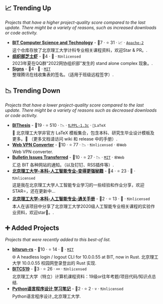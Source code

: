 ## 📈 Trending Up

_Projects that have a higher project-quality score compared to the last update. There might be a variety of reasons, such as increased downloads or code activity._

- <b><a href="https://github.com/fan2goa1/BIT-CS-UnderGraduate">BIT Computer Science and Technology</a></b>  - 🥇7 ·  ⭐ 31 · 📈 · <code><a href="http://bit.ly/3nYMfla">Apache-2</a></code><br>这个仓库存放了北京理工大学计科专业相关课程资料，欢迎Star & PR。.
- <b><a href="https://bitnp.github.io/cheesy-shrimp/">组织部芝士虾</a></b>  - 🥈4 · 🐣 · <code>❗Unlicensed</code><br>2023年夏在QQ群“2022网协组织部”发生的 stand alone complex 现象。.
- <b><a href="https://github.com/YDX-2147483647/signs">Signs</a></b>  - 🥇4 · 🐣 · <code><a href="http://bit.ly/34MBwT8">MIT</a></code><br>整理腾讯在线收集表的签名。（适用于班级远程签字）.

## 📉 Trending Down

_Projects that have a lower project-quality score compared to the last update. There might be a variety of reasons such as decreased downloads or code activity._

- <b><a href="https://bithesis.bitnp.net">BIThesis</a></b>  - 🥇19 ·  ⭐ 510 · 📉 · <code><a href="https://tldrlegal.com/search?q=LPPL-1.3c">❗️LPPL-1.3c</a></code> · <code>📜LaTeX</code><br>📖 北京理工大学非官方 LaTeX 模板集合，包含本科、研究生毕业设计模板及更多。🎉 （更多文档请访问 wiki 和 release 中的手册）.
- <b><a href="https://webvpn.swo.moe/">Web VPN Converter</a></b>  - 🥇10 ·  ⭐ 77 · 📉 · <code>❗Unlicensed</code> · <code>🕸️Web</code><br>Web VPN converter.
- <b><a href="https://haobit.top/dev/site/notice/">Bulletin Issues Transferred</a></b>  - 🥇10 ·  ⭐ 27 · 📉 · <code><a href="http://bit.ly/34MBwT8">MIT</a></code> · <code>🕸️Web</code><br>汇总 BIT 各种网站的通知。（以及钉钉、RSS插件等）.
- <b><a href="https://github.com/lyccyl1/BIT-AI">北京理工大学-本科-人工智能专业-变得更强秘籍</a></b>  - 🥉4 ·  ⭐ 23 · 🐣 · <code>❗Unlicensed</code><br>这是我在北京理工大学人工智能专业学习的一些经验和作业分享，欢迎STAR⭐，还在更新中...
- <b><a href="https://github.com/Z-Luan/BIT-AI">北京理工大学-本科-人工智能专业-通关手册</a></b>  - 🥉2 ·  ⭐ 13 · 🐣 · <code>❗Unlicensed</code><br>本人在该项目中分享了北京理工大学2020级人工智能专业相关课程的实验作业资料，欢迎star🌟。.

## ➕ Added Projects

_Projects that were recently added to this best-of list._

- <b><a href="https://github.com/spencerwooo/bitsrun-rs">bitsrun-rs</a></b>  - 🥈10 ·  ⭐ 14 · 🐣 · <code><a href="http://bit.ly/34MBwT8">MIT</a></code><br>🌐 A headless login / logout CLI for 10.0.0.55 at BIT, now in Rust. 北京理工大学 10.0.0.55 校园网登录登出的 Rust 实现.
- <b><a href="https://github.com/Worter623/BITCS19">BITCS19</a></b>  - 🥉3 ·  ⭐ 26 · 💤 · <code>❗Unlicensed</code><br>北京理工大学（特立）计算机课程资料：19级or往年考题/项目代码/知识点总结.
- <b><a href="https://github.com/crazykuma/LearnPythonBIT">Python语言程序设计 学习笔记</a></b>  - 🥉2 ·  ⭐ 2 · 💀 · <code>❗Unlicensed</code><br>Python语言程序设计_北京理工大学.


